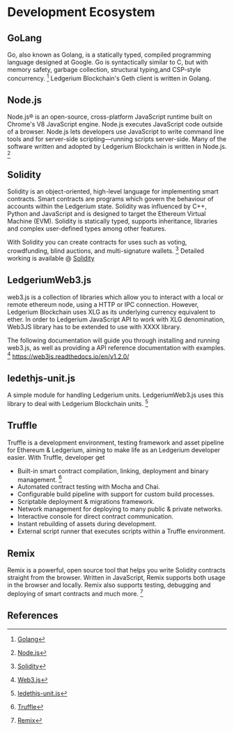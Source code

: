 # **Development Ecosystem**

## **GoLang**
Go, also known as Golang, is a statically typed, compiled programming language designed at Google. Go is syntactically similar to C, but with memory safety, garbage collection, structural typing,and CSP-style concurrency. [^1] Ledgerium Blockchain's Geth client is written in Golang.

## **Node.js**
Node.js® is an open-source, cross-platform JavaScript runtime built on Chrome's V8 JavaScript engine. Node.js executes JavaScript code outside of a browser. Node.js lets developers use JavaScript to write command line tools and for server-side scripting—running scripts server-side. Many of the software written and adopted by Ledgerium Blockchain is written in Node.js. [^2]

## **Solidity**
Solidity is an object-oriented, high-level language for implementing smart contracts. Smart contracts are programs which govern the behaviour of accounts within the Ledgerium state. Solidity was influenced by C++, Python and JavaScript and is designed to target the Ethereum Virtual Machine (EVM). Solidity is statically typed, supports inheritance, libraries and complex user-defined types among other features.

With Solidity you can create contracts for uses such as voting, crowdfunding, blind auctions, and multi-signature wallets. [^3]  Detailed working is available @ [Solidity](/docs/Ledgerium/LedgeriumDAppDevelopment/Solidity.md#Solidity.md) 

## **LedgeriumWeb3.js**
web3.js is a collection of libraries which allow you to interact with a local or remote ethereum node, using a HTTP or IPC connection. However, Ledgerium Blockchain uses XLG as its underlying currency equivalent to ether. In order to Ledgerium JavaScript API to work with XLG denomination, Web3JS library has to be extended to use with XXXX library. 

The following documentation will guide you through installing and running web3.js, as well as providing a API reference documentation with examples. [^4]
https://web3js.readthedocs.io/en/v1.2.0/

## **ledethjs-unit.js**
A simple module for handling Ledgerium units. LedgeriumWeb3.js uses this library to deal with Ledgerium Blockchain units.  [^5]

## **Truffle**
Truffle is a development environment, testing framework and asset pipeline for Ethereum & Ledgerium, aiming to make life as an Ledgerium developer easier. With Truffle, developer get
- Built-in smart contract compilation, linking, deployment and binary management. [^6]
- Automated contract testing with Mocha and Chai.
- Configurable build pipeline with support for custom build processes.
- Scriptable deployment & migrations framework.
- Network management for deploying to many public & private networks.
- Interactive console for direct contract communication.
- Instant rebuilding of assets during development.
- External script runner that executes scripts within a Truffle environment.

## **Remix**
Remix is a powerful, open source tool that helps you write Solidity contracts straight from the browser. Written in JavaScript, Remix supports both usage in the browser and locally.
Remix also supports testing, debugging and deploying of smart contracts and much more. [^7]

## **References**
[^1]: [Golang](https://en.wikipedia.org/wiki/Go_(programming_language) "GoLang")  
[^2]: [Node.js](https://en.wikipedia.org/wiki/Node.js "Node.js")  
[^3]: [Solidity](https://solidity.readthedocs.io "Solidity")  
[^4]: [Web3.js](https://web3js.readthedocs.io "Web3.js")  
[^5]: [ledethjs-unit.js](https://github.com/ledgerium-io/ledethjs-unit "ledethjs-unit.js")  
[^6]: [Truffle](https://www.npmjs.com/package/truffle "Truffle")  
[^7]: [Remix](https://remix.readthedocs.io "Remix")  
